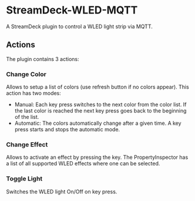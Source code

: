 # StreamDeck-WLED-MQTT
A StreamDeck plugin to control a WLED light strip via MQTT.

## Actions
The plugin contains 3 actions:

### Change Color
Allows to setup a list of colors (use refresh button if no colors appear). 
This action has two modes:
- Manual: Each key press switches to the next color from the color list. If the last color is reached the next key press goes back to the beginning of the list.
- Automatic: The colors automatically change after a given time. A key press starts and stops the automatic mode.

### Change Effect
Allows to activate an effect by pressing the key. The PropertyInspector has a list of all supported WLED effects where one can be selected.

### Toggle Light
Switches the WLED light On/Off on key press.
